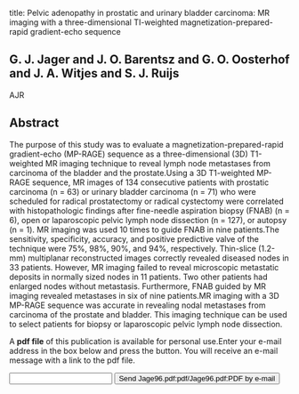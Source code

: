 title: Pelvic adenopathy in prostatic and urinary bladder carcinoma: MR imaging with a three-dimensional TI-weighted magnetization-prepared-rapid gradient-echo sequence

## G. J. Jager and J. O. Barentsz and G. O. Oosterhof and J. A. Witjes and S. J. Ruijs
AJR


## Abstract
The purpose of this study was to evaluate a magnetization-prepared-rapid gradient-echo (MP-RAGE) sequence as a three-dimensional (3D) T1-weighted MR imaging technique to reveal lymph node metastases from carcinoma of the bladder and the prostate.Using a 3D T1-weighted MP-RAGE sequence, MR images of 134 consecutive patients with prostatic carcinoma (n = 63) or urinary bladder carcinoma (n = 71) who were scheduled for radical prostatectomy or radical cystectomy were correlated with histopathologic findings after fine-needle aspiration biopsy (FNAB) (n = 6), open or laparoscopic pelvic lymph node dissection (n = 127), or autopsy (n = 1). MR imaging was used 10 times to guide FNAB in nine patients.The sensitivity, specificity, accuracy, and positive predictive valve of the technique were 75%, 98%, 90%, and 94%, respectively. Thin-slice (1.2-mm) multiplanar reconstructed images correctly revealed diseased nodes in 33 patients. However, MR imaging failed to reveal microscopic metastatic deposits in normally sized nodes in 11 patients. Two other patients had enlarged nodes without metastasis. Furthermore, FNAB guided by MR imaging revealed metastases in six of nine patients.MR imaging with a 3D MP-RAGE sequence was accurate in revealing nodal metastases from carcinoma of the prostate and bladder. This imaging technique can be used to select patients for biopsy or laparoscopic pelvic lymph node dissection.

A <b>pdf file</b> of this publication is available for personal use.Enter your e-mail address in the box below and press the button. You will receive an e-mail message with a link to the pdf file.
<form action="sender.php">  <input type="text" name="email">  <input type="submit" value="Send Jage96.pdf:pdf/Jage96.pdf:PDF by e-mail"></form>
